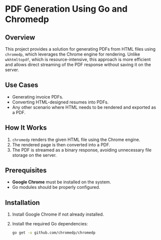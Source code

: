 # PDF Generation Using Go and Chromedp

## Overview

This project provides a solution for generating PDFs from HTML files using `chromedp`, which leverages the Chrome engine for rendering. Unlike `wkhtmltopdf`, which is resource-intensive, this approach is more efficient and allows direct streaming of the PDF response without saving it on the server.

## Use Cases

- Generating invoice PDFs.
- Converting HTML-designed resumes into PDFs.
- Any other scenario where HTML needs to be rendered and exported as a PDF.

## How It Works

1. `chromedp` renders the given HTML file using the Chrome engine.
2. The rendered page is then converted into a PDF.
3. The PDF is streamed as a binary response, avoiding unnecessary file storage on the server.

## Prerequisites

- **Google Chrome** must be installed on the system.
- Go modules should be properly configured.

## Installation

1. Install Google Chrome if not already installed.
2. Install the required Go dependencies:

   ```sh
   go get -u github.com/chromedp/chromedp

